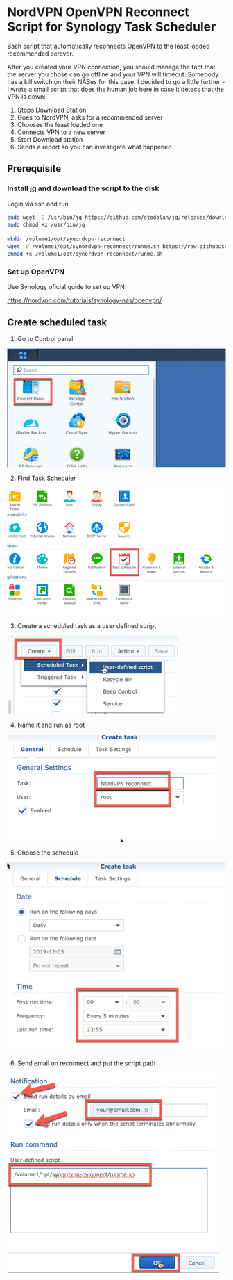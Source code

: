 # NordVPN OpenVPN Reconnect Script for Synology Task Scheduler

Bash script that automatically reconnects OpenVPN to the least loaded
recommended serever.

After you created your VPN connection, you should manage the fact that the
server you chose can go offline and your VPN will timeout. Somebody has a kill
switch on their NASes for this case. I decided to go a little further - I wrote
a small script that does the human job here in case it detecs that the VPN is
down:

1. Stops Download Station
1. Goes to NordVPN, asks for a recommended server
1. Chooses the least loaded one
1. Connects VPN to a new server
1. Start Download station
1. Sends a report so you can investigate what happened

## Prerequisite

### Install [jq](https://stedolan.github.io/jq/) and download the script to the disk

Login via ssh and run

```bash
sudo wget -O /usr/bin/jq https://github.com/stedolan/jq/releases/download/jq-1.6/jq-linux32
sudo chmod +x /usr/bin/jq

mkdir /volume1/opt/synordvpn-reconnect
wget -O /volume1/opt/synordvpn-reconnect/runme.sh https://raw.githubusercontent.com/korjik/synordvpn-reconnect/master/runme.sh
chmod +x /volume1/opt/synordvpn-reconnect/runme.sh
```

### Set up OpenVPN

Use Synology oficial guide to set up VPN:

https://nordvpn.com/tutorials/synology-nas/openvpn/

## Create scheduled task

1. Go to Control panel

  ![1](media/1.png)

2. Find Task Scheduler

  ![2](media/2.png)

3. Create a scheduled task as a user defined script

  ![3](media/3.png)

4. Name it and run as root

  ![4](media/4.png)

5. Choose the schedule

  ![5](media/5.png)

6. Send email on reconnect and put the script path

  ![6](media/6.png)
